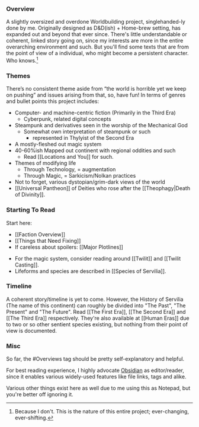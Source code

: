 ### Overview
A slightly oversized and overdone Worldbuilding project, singlehanded-ly done by me. 
Originally designed as D&D(ish) + Home-brew setting, has expanded out and beyond that ever since. 
There's little understandable or coherent, linked story going on, since my interests are more in the entire overarching environment and such. But you'll find some texts that are from the point of view of a individual, who might become a persistent character. Who knows.[^1]
### Themes
There’s no consistent theme aside from “the world is horrible yet we keep on pushing” and issues arising from that, so, have fun! 
In terms of genres and bullet points this project includes:
- Computer- and machine-centric fiction (Primarily in the Third Era)
	- Cyberpunk, related digital concepts 
- Steampunk and derivatives seen in the worship of the Mechanical God
	- Somewhat own interpretation of steampunk or such
		- represented in Thylyist of the Second Era
- A mostly-fleshed out magic system
- 40-60%ish Mapped out continent with regional oddities and such
	- Read [[Locations and You]] for such. 
- Themes of modifying life
	- Through Technology, = augmentation
	- Through Magic, = Sarkicism/Nolkan practices
- Not to forget, various dystopian/grim-dark views of the world
- [[Universal Pantheon]] of Deities who rose after the [[Theophagy|Death of Divinity]]. 
### Starting To Read
Start here: 
- [[Faction Overview]]
- [[Things that Need Fixing]]
- If careless about spoilers: [[Major Plotlines]]
* For the magic system, consider reading around [[Twilit]] and [[Twilit Casting]]. 
* Lifeforms and species are described in [[Species of Servilia]]. 
### Timeline
A coherent story/timeline is yet to come. 
However, the History of Servilia (The name of this continent) can roughly be divided into "The Past", "The Present" and "The Future".
Read [[The First Era]], [[The Second Era]] and [[The Third Era]] respectively. 
They're also available at [[Human Eras]] due to two or so other sentient species existing, but nothing from their point of view is documented. 
### Misc
So far, the #Overviews tag should be pretty self-explanatory and helpful. 

For best reading experience, I highly advocate [Obsidian]([https://obsidian.md](https://obsidian.md/)) as editor/reader, since it enables various widely-used features like file links, tags and alike. 

Various other things exist here as well due to me using this as Notepad, but you're better off ignoring it. 


[^1]:  Because I don't. This is the nature of this entire project; ever-changing, ever-shifting.